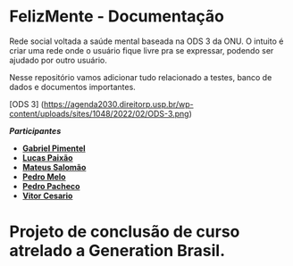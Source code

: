 # FelizMente - Documentação

Rede social voltada a saúde mental baseada na ODS 3 da ONU. O intuito é criar uma rede onde o usuário fique livre pra se expressar, podendo ser ajudado por outro usuário.

Nesse repositório vamos adicionar tudo relacionado a testes, banco de dados e documentos importantes.

[ODS 3] (https://agenda2030.direitorp.usp.br/wp-content/uploads/sites/1048/2022/02/ODS-3.png)

***Participantes***

- [**Gabriel Pimentel**](https://github.com/gabrielsopimentel)
- [**Lucas Paixão**](https://github.com/apaixav)
- [**Mateus Salomão**](https://github.com/mateusSiqueira2004)
- [**Pedro Melo**](https://github.com/pprad0)
- [**Pedro Pacheco**](https://github.com/pedro-pacheco16)
- [**Vitor Cesario**](https://github.com/Vitor676)

# Projeto de conclusão de curso atrelado a Generation Brasil.

